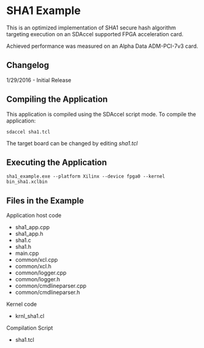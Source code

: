 SHA1 Example
===============================

This is an optimized implementation of SHA1 secure hash algorithm targeting 
execution on an SDAccel supported FPGA acceleration card. 

Achieved performance was measured on an Alpha Data ADM-PCI-7v3 card.

Changelog
----------
1/29/2016 - Initial Release

Compiling the Application
---------------------------
This application is compiled using the SDAccel script mode.
To compile the application:

```
sdaccel sha1.tcl
```
The target board can be changed by editing *sha1.tcl*

Executing the Application
---------------------------
```
sha1_example.exe --platform Xilinx --device fpga0 --kernel bin_sha1.xclbin
```

Files in the Example
---------------------

Application host code
- sha1_app.cpp
- sha1_app.h
- sha1.c
- sha1.h
- main.cpp
- common/xcl.cpp
- common/xcl.h
- common/logger.cpp
- common/logger.h
- common/cmdlineparser.cpp
- common/cmdlineparser.h

Kernel code
- krnl_sha1.cl

Compilation Script
- sha1.tcl
